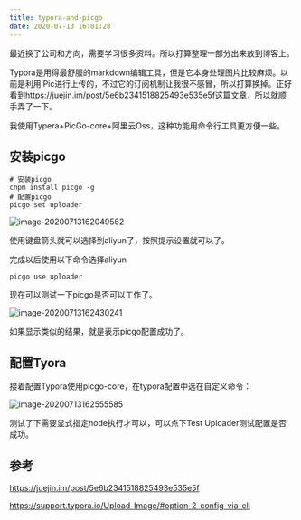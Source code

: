 ```yaml
---
title: typora-and-picgo
date: 2020-07-13 16:01:28
---
```


最近换了公司和方向，需要学习很多资料。所以打算整理一部分出来放到博客上。

Typora是用得最舒服的markdown编辑工具，但是它本身处理图片比较麻烦。以前是利用iPic进行上传的，不过它的订阅机制让我很不感冒，所以打算换掉。正好看到https://juejin.im/post/5e6b2341518825493e535e5f这篇文章，所以就顺手弄了一下。

我使用Typera+PicGo-core+阿里云Oss，这种功能用命令行工具更方便一些。

<!-- more -->

## 安装picgo

```shell
# 安装picgo
cnpm install picgo -g
# 配置picgo
picgo set uploader
```

![image-20200713162049562](https://img.ryzn.me/images/image-20200713162049562.png!webp)

使用键盘箭头就可以选择到aliyun了，按照提示设置就可以了。

完成以后使用以下命令选择aliyun

```shell
picgo use uploader
```

现在可以测试一下picgo是否可以工作了。

![image-20200713162430241](https://img.ryzn.me/images/image-20200713162430241.png!webp)

如果显示类似的结果，就是表示picgo配置成功了。

## 配置Tyora

接着配置Typora使用picgo-core，在typora配置中选在自定义命令：

![image-20200713162555585](https://img.ryzn.me/images/image-20200713162555585.png!webp)

测试了下需要显式指定node执行才可以，可以点下Test Uploader测试配置是否成功。

## 参考

https://juejin.im/post/5e6b2341518825493e535e5f

https://support.typora.io/Upload-Image/#option-2-config-via-cli
